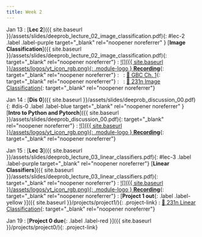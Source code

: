 ```yaml
---
title: Week 2
---
```


Jan 13
: [**Lec 2**]({{ site.baseurl }}/assets/slides/deeprob_lecture_02_image_classification.pdf){: #lec-2 .label .label-purple target="_blank" rel="noopener noreferrer" } [**Image Classification**]({{ site.baseurl }}/assets/slides/deeprob_lecture_02_image_classification.pdf){: target="_blank" rel="noopener noreferrer"}
  : [![]({{ site.baseurl }}/assets/logos/yt_icon_rgb.png){: .module-logo } **Recording**](https://leccap.engin.umich.edu/leccap/player/r/k4WywR){: target="_blank" rel="noopener noreferrer"}
: &nbsp;
  : [📖 GBC Ch. 1](https://www.deeplearningbook.org/contents/intro.html){: target="_blank" rel="noopener noreferrer"}
: &nbsp;
  : [📖 231n Image Classification](https://cs231n.github.io/classification/){: target="_blank" rel="noopener noreferrer"}


Jan 14
: [**Dis 0**]({{ site.baseurl }}/assets/slides/deeprob_discussion_00.pdf){: #dis-0 .label .label-blue target="_blank" rel="noopener noreferrer" } [**Intro to Python and Pytorch**]({{ site.baseurl }}/assets/slides/deeprob_discussion_00.pdf){: target="_blank" rel="noopener noreferrer"}
  : [![]({{ site.baseurl }}/assets/logos/yt_icon_rgb.png){: .module-logo } **Recording**](https://leccap.engin.umich.edu/leccap/player/r/1XpAsw){: target="_blank" rel="noopener noreferrer"}




Jan 15
: [**Lec 3**]({{ site.baseurl }}/assets/slides/deeprob_lecture_03_linear_classifiers.pdf){: #lec-3 .label .label-purple target="_blank" rel="noopener noreferrer"} [**Linear Classifiers**]({{ site.baseurl }}/assets/slides/deeprob_lecture_03_linear_classifiers.pdf){: target="_blank" rel="noopener noreferrer"}
  : [![]({{ site.baseurl }}/assets/logos/yt_icon_rgb.png){: .module-logo } **Recording**](https://leccap.engin.umich.edu/leccap/player/r/h7xdMy){: target="_blank" rel="noopener noreferrer"}
: [**Project 1 out**{: .label .label-yellow }]({{ site.baseurl }}/projects/project1/){: .project-link}
  : [📖 231n Linear Classification](https://cs231n.github.io/linear-classify/){: target="_blank" rel="noopener noreferrer"}



Jan 19
: [**Project 0 due**{: .label .label-red }]({{ site.baseurl }}/projects/project0/){: .project-link}
